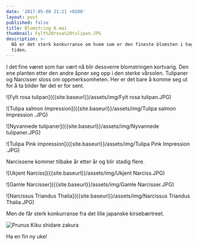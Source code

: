 ```yaml
---
date: '2017-05-08 21:21 +0200'
layout: post
published: false
title: Blomstring 8.mai
thumbnail: Fylt%20rosa%20tulipan.JPG
description: >-
  Nå er det sterk konkurranse om hvem som er den fineste blomsten i hagen for
  tiden.
---
```


I det fine været som har vært nå blir dessverre blomstringen kortvarig. Den ene planten etter den andre åpner seg opp i den sterke vårsolen. Tulipaner og Narcisser sloss om oppmerksomheten. Her er det bare å komme seg ut for å ta bilder før det er for sent. 

![Fylt rosa tulipan]({{site.baseurl}}/assets/img/Fylt rosa tulipan.JPG)

![Tulipa salmon Impression]({{site.baseurl}}/assets/img/Tulipa salmon Impression .JPG)

<!--more-->

![Nyvannede tulipaner]({{site.baseurl}}/assets/img/Nyvannede tulipaner.JPG)

![Tulipa Pink impression]({{site.baseurl}}/assets/img/Tulipa Pink Impression .JPG)

 Narcissene kommer tilbake år etter år og blir stadig flere.

![Ukjent Narciss]({{site.baseurl}}/assets/img/Ukjent Narciss.JPG)

![Gamle Narcisser]({{site.baseurl}}/assets/img/Gamle Narcisser.JPG)

![Narcissus Triandus Thalia]({{site.baseurl}}/assets/img/Narcissus Triandus Thalia.JPG)

Men de får sterk konkurranse fra det lille japanske kirsebærtreet. 

![Prunus Kiku shidare zakura]({{site.baseurl}}/assets/img/Prunus%20Kiku%20shidare%20zakura.JPG)

Ha en fin ny uke!
